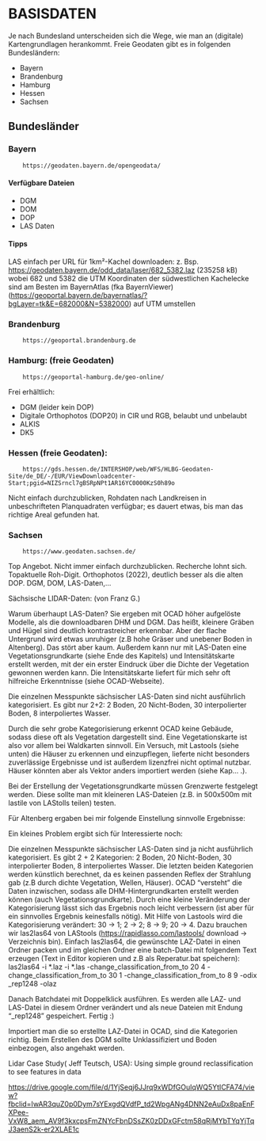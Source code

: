 # BASISDATEN
Je nach Bundesland unterscheiden sich die Wege, wie man an (digitale) Kartengrundlagen herankommt. Freie Geodaten gibt es in folgenden Bundesländern:
- Bayern
- Brandenburg
- Hamburg
- Hessen
- Sachsen
## Bundesländer
### Bayern
        https://geodaten.bayern.de/opengeodata/
#### Verfügbare Dateien
 - DGM
 - DOM
 - DOP
 - LAS Daten
#### Tipps
LAS einfach per URL für 1km²-Kachel downloaden:
z. Bsp. https://geodaten.bayern.de/odd_data/laser/682_5382.laz (235258 kB)
wobei 682 und 5382 die UTM Koordinaten der südwestlichen Kachelecke sind
am Besten im BayernAtlas (fka BayernViewer) (https://geoportal.bayern.de/bayernatlas/?bgLayer=tk&E=682000&N=5382000)
auf UTM umstellen

### Brandenburg
        https://geoportal.brandenburg.de

### Hamburg: (freie Geodaten)

        https://geoportal-hamburg.de/geo-online/

Frei erhältlich:
- DGM (leider kein DOP)
- Digitale Orthophotos (DOP20) in CIR und RGB, belaubt und unbelaubt
- ALKIS
- DK5

### Hessen (freie Geodaten): 
        https://gds.hessen.de/INTERSHOP/web/WFS/HLBG-Geodaten-Site/de_DE/-/EUR/ViewDownloadcenter-Start;pgid=NIZSrncl7gBSRpNPt1AR16YC0000KzS0h89o
Nicht einfach durchzublicken, Rohdaten nach Landkreisen in unbeschrifteten
Planquadraten verfügbar; es dauert etwas, bis man das richtige Areal gefunden hat.

### Sachsen
        https://www.geodaten.sachsen.de/         
Top Angebot. Nicht immer einfach durchzublicken. Recherche lohnt sich.
Topaktuelle Roh-Digit. Orthophotos (2022), deutlich besser als die alten DOP.
DGM, DOM, LAS-Daten,...


Sächsische LIDAR-Daten:
(von Franz G.)

Warum überhaupt LAS-Daten? Sie ergeben mit OCAD höher aufgelöste Modelle, als die downloadbaren DHM und DGM. Das heißt, kleinere Gräben und Hügel sind deutlich kontrastreicher erkennbar. Aber der flache Untergrund wird etwas unruhiger (z.B hohe Gräser und unebener Boden in Altenberg). Das stört aber kaum. Außerdem kann nur mit LAS-Daten eine Vegetationsgrundkarte (siehe Ende des Kapitels) und Intensitätskarte erstellt werden, mit der ein erster Eindruck über die Dichte der Vegetation gewonnen werden kann. Die Intensitätskarte liefert für mich sehr oft hilfreiche Erkenntnisse (siehe OCAD-Webseite).

Die einzelnen Messpunkte sächsischer LAS-Daten sind nicht ausführlich kategorisiert. Es gibt nur 2+2: 2 Boden, 20 Nicht-Boden, 30 interpolierter Boden, 8 interpoliertes Wasser.

Durch die sehr grobe Kategorisierung erkennt OCAD keine Gebäude, sodass diese oft als Vegetation dargestellt sind. Eine Vegetationskarte ist also vor allem bei Waldkarten sinnvoll. Ein Versuch, mit Lastools (siehe unten) die Häuser zu erkennen und einzupflegen, lieferte nicht besonders zuverlässige Ergebnisse und ist außerdem lizenzfrei nicht optimal nutzbar. Häuser könnten aber als Vektor anders importiert werden (siehe Kap… .).

Bei der Erstellung der Vegetationsgrundkarte müssen Grenzwerte festgelegt werden. Diese sollte man mit kleineren LAS-Dateien (z.B. in 500x500m mit lastile von LAStolls teilen) testen.

Für Altenberg ergaben bei mir folgende Einstellung sinnvolle Ergebnisse:

 
Ein kleines Problem ergibt sich für Interessierte noch:

Die einzelnen Messpunkte sächsischer LAS-Daten sind ja nicht ausführlich kategorisiert. Es gibt 2 + 2 Kategorien:
2 Boden, 20 Nicht-Boden,         30 interpolierter Boden, 8 interpoliertes Wasser.
Die letzten beiden Kategorien werden künstlich berechnet, da es keinen passenden Reflex der Strahlung gab (z.B durch dichte Vegetation, Wellen, Häuser). OCAD “versteht” die Daten inzwischen, sodass alle DHM-Hintergrundkarten erstellt werden können (auch Vegetationsgrundkarte).
Durch eine kleine Veränderung der Kategorisierung lässt sich das Ergebnis noch leicht verbessern (ist aber für ein sinnvolles Ergebnis keinesfalls nötig). Mit Hilfe von Lastools wird die Kategorisierung verändert: 30 → 1; 2 → 2; 8 → 9; 20 → 4. Dazu brauchen wir las2las64 von LAStools (https://rapidlasso.com/lastools/  download → Verzeichnis bin). Einfach las2las64, die gewünschte LAZ-Datei in einen Ordner packen und im gleichen Ordner eine batch-Datei mit folgendem Text erzeugen (Text in Editor kopieren und z.B als Reperatur.bat speichern):
las2las64 -i *.laz -i *.las -change_classification_from_to 20 4 -change_classification_from_to 30 1 -change_classification_from_to 8 9 -odix _rep1248 -olaz

Danach Batchdatei mit Doppelklick ausführen. Es werden alle LAZ- und LAS-Datei in diesem Ordner verändert und als neue Dateien mit Endung “_rep1248” gespeichert. Fertig :)

Importiert man die so erstellte LAZ-Datei in OCAD, sind die Kategorien richtig. Beim Erstellen des DGM sollte Unklassifiziert und Boden einbezogen, also angehakt werden.

Lidar Case Study( Jeff Teutsch, USA):
Using simple ground reclassification to see features in data

https://drive.google.com/file/d/1YjSeqj6JJrq9xWDfGOulqWQ5YtICFA74/view?fbclid=IwAR3quZ0p0Dym7sYExgdQVdfP_td2WpgANg4DNN2eAuDx8paEnFXPee-VxW8_aem_AV9f3kxcpsFmZNYcFbnDSsZK0zDDxGFctm58qRjMYbTYqYjTqJ3aenS2k-er2XLAE1c 
